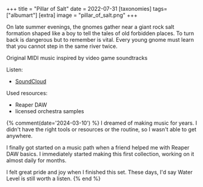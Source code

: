 +++
title = "Pillar of Salt"
date = 2022-07-31
[taxonomies]
tags=["albumart"]
[extra]
image = "pillar_of_salt.png"
+++

On late summer evenings, the gnomes gather near a giant rock salt formation shaped like a boy to tell the tales of old forbidden places. To turn back is dangerous but to remember is vital. Every young gnome must learn that you cannot step in the same river twice.

Original MIDI music inspired by video game soundtracks

Listen:

- [SoundCloud](https://soundcloud.com/lauri-tervonen/sets/pillar-of-salt)

Used resources:

- Reaper DAW
- licensed orchestra samples

{% comment(date='2024-03-10') %}
I dreamed of making music for years. I didn't have the right tools or resources or the routine, so I wasn't able to get anywhere.

I finally got started on a music path when a friend helped me with Reaper DAW basics. I immediately started making this first collection, working on it almost daily for months.

I felt great pride and joy when I finished this set. These days, I'd say Water Level is still worth a listen.
{% end %}
